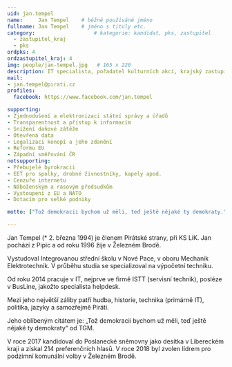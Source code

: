 ```yaml
---
uid: jan.tempel
name:     Jan Tempel  	# běžně používáné jméno
fullname: Jan Tempel  	# jméno s tituly etc.
category:                 	# kategorie: kandidat, pks, zastupitel
  - zastupitel_kraj
  - pks
ordpks: 4  
ordzastupitel_kraj: 4
img: people/jan-tempel.jpg   # 165 x 220
description: IT specialista, pořadatel kulturních akcí, krajský zastupitel            	# kratký popis, max 160 znaků
mail:
- jan.tempel@pirati.cz
profiles:
  facebook: https://www.facebook.com/jan.tempel

supporting:
- Zjednodušení a elektronizaci státní správy a úřadů
- Transparentnost a přístup k informacím
- Snížení daňové zátěže
- Otevřená data
- Legalizaci konopí a jeho zdanění
- Reformu EU
- Západní směřování ČR
notsupporting:
- Přebujelé byrokracii
- EET pro spolky, drobné živnostníky, kapely apod.
- Cenzuře internetu
- Náboženským a rasovým předsudkům
- Vystoupení z EU a NATO
- Dotacím pro velké podniky 

motto: ["Tož demokracii bychom už měli, teď ještě nějaké ty demokraty.", "Tomáš Garrigue Masaryk"]

---
```

Jan Tempel (* 2. března 1994) je členem Pirátské strany, při KS LiK. Jan pochází z Pipic a od roku 1996 žije v Železném Brodě.

Vystudoval Integrovanou střední školu v Nové Pace, v oboru Mechanik Elektrotechnik. V průběhu studia se specializoval na výpočetní techniku.

Od roku 2014 pracuje v IT, nejprve ve firmě ISTT (servisní technik), posléze v BusLine, jakožto specialista helpdesk.

Mezi jeho největší záliby patří hudba, historie, technika (primárně IT), politika, jazyky a samozřejmě Piráti.

Jeho oblíbeným citátem je: „Tož demokracii bychom už měli, teď ještě nějaké ty demokraty“ od TGM.

V roce 2017 kandidoval do Poslanecké sněmovny jako desítka v Libereckém kraji a získal 214 preferenčních hlasů. V roce 2018 byl zvolen lídrem pro podzimní komunální volby v Železném Brodě.
